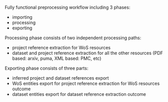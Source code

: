 Fully functional preprocessing workflow including 3 phases:

* importing
* processing
* exporting

Processing phase consists of two independent processing paths:

* project reference extraction for WoS resources
* dataset and project reference extraction for all the other resources (PDF based: arxiv, puma, XML based: PMC, etc)

Exporting phase consists of three parts:

* inferred project and dataset references export
* WoS entities export for project reference extraction for WoS resources outcome
* dataset entities export for dataset reference extraction outcome
